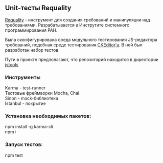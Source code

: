 ## Unit-тесты Requality

[Requality](https://ckeditor.com/docs/ckeditor5/latest/framework/guides/contributing/testing-environment.html) - инструмент для создания требований и манипуляции над требованиями. Разрабатывается в Инструтите системного программирования РАН.

Была сконфигурирована среда модульного тестирования JS-редактора требований, подобная среде тестирования [CKEditor'a](https://ckeditor.com/docs/ckeditor5/latest/framework/guides/contributing/testing-environment.html). В ней был разработан набор тестов.

Пути в проекте предполагают, что репозиторий находится в директории [jstools](https://forge.ispras.ru/projects/reqdb/repository/requality/revisions/master/show/jstools).

### Инструменты

Karma - test-runner\
Тестовые фреймворки Mocha, Chai\
Sinon - mock-библиотека\
Istanbul - покрытие

### Установка необходимых пакетов: 
npm install -g karma-cli  
npm i  
### Запуск тестов:
npm test
